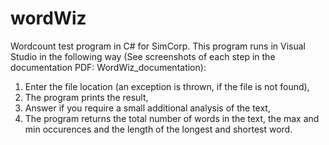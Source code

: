 # wordWiz
Wordcount test program in C# for SimCorp. This program runs in Visual Studio in the following way (See screenshots of each step in the documentation PDF: WordWiz_documentation): 
  1) Enter the file location (an exception is thrown, if the file is not found), 
  2) The program prints the result, 
  3) Answer if you require a small additional analysis of the text, 
  4) The program returns the total number of words in the text, the max and min occurences and the length of the longest and shortest word.
